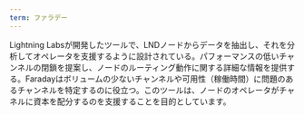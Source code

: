 ```yaml
---
term: ファラデー
---
```

Lightning Labsが開発したツールで、LNDノードからデータを抽出し、それを分析してオペレータを支援するように設計されている。パフォーマンスの低いチャンネルの閉鎖を提案し、ノードのルーティング動作に関する詳細な情報を提供する。Faradayはボリュームの少ないチャンネルや可用性（稼働時間）に問題のあるチャンネルを特定するのに役立つ。このツールは、ノードのオペレータがチャネルに資本を配分するのを支援することを目的としています。
